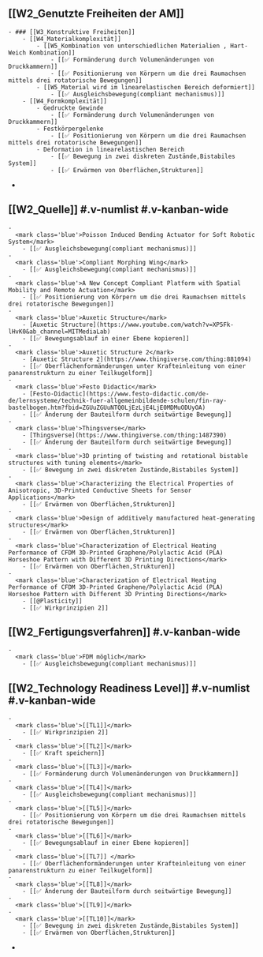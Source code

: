 ## [[W2_Genutzte Freiheiten der AM]]
	- ### [[W3_Konstruktive Freiheiten]]
		- [[W4_Materialkomplexität]]
			- [[W5_Kombination von unterschiedlichen Materialien , Hart-Weich Kombination]]
				- [[✅ Formänderung durch Volumenänderungen von Druckkammern]]
				- [[✅ Positionierung von Körpern um die drei Raumachsen mittels drei rotatorische Bewegungen]]
			- [[W5_Material wird im linearelastischen Bereich deformiert]]
				- [[✅ Ausgleichsbewegung(compliant mechanismus)]]
		- [[W4_Formkomplexität]]
			- Gedruckte Gewinde
				- [[✅ Formänderung durch Volumenänderungen von Druckkammern]]
			- Festkörpergelenke
				- [[✅ Positionierung von Körpern um die drei Raumachsen mittels drei rotatorische Bewegungen]]
			- Deformation in linearelastischen Bereich
				- [[✅ Bewegung in zwei diskreten Zustände,Bistabiles System]]
				- [[✅ Erwärmen von Oberflächen,Strukturen]]
-
## [[W2_Quelle]] #.v-numlist #.v-kanban-wide
	-
	  <mark class='blue'>Poisson Induced Bending Actuator for Soft Robotic System</mark>
		- [[✅ Ausgleichsbewegung(compliant mechanismus)]]
	-
	  <mark class='blue'>Compliant Morphing Wing</mark>
		- [[✅ Ausgleichsbewegung(compliant mechanismus)]]
	-
	  <mark class='blue'>A New Concept Compliant Platform with Spatial Mobility and Remote Actuation</mark>
		- [[✅ Positionierung von Körpern um die drei Raumachsen mittels drei rotatorische Bewegungen]]
	-
	  <mark class='blue'>Auxetic Structure</mark>
		- [Auxetic Structure](https://www.youtube.com/watch?v=XP5Fk-lHvK0&ab_channel=MITMediaLab)
		- [[✅ Bewegungsablauf in einer Ebene kopieren]]
	-
	  <mark class='blue'>Auxetic Structure 2</mark>
		- [Auxetic Structure 2](https://www.thingiverse.com/thing:881094)
		- [[✅ Oberflächenformänderungen unter Krafteinleitung von einer panarenstrukturn zu einer Teilkugelform]]
	-
	  <mark class='blue'>Festo Didactic</mark>
		- [Festo-Didactic](https://www.festo-didactic.com/de-de/lernsysteme/technik-fuer-allgemeinbildende-schulen/fin-ray-bastelbogen.htm?fbid=ZGUuZGUuNTQ0LjEzLjE4LjE0MDMuODUyOA)
		- [[✅ Änderung der Bauteilform durch seitwärtige Bewegung]]
	-
	  <mark class='blue'>Thingsverse</mark>
		- [Thingsverse](https://www.thingiverse.com/thing:1487390)
		- [[✅ Änderung der Bauteilform durch seitwärtige Bewegung]]
	-
	  <mark class='blue'>3D printing of twisting and rotational bistable structures with tuning elements</mark>
		- [[✅ Bewegung in zwei diskreten Zustände,Bistabiles System]]
	-
	  <mark class='blue'>Characterizing the Electrical Properties of Anisotropic, 3D-Printed Conductive Sheets for Sensor Applications</mark>
		- [[✅ Erwärmen von Oberflächen,Strukturen]]
	-
	  <mark class='blue'>Design of additively manufactured heat-generating structures</mark>
		- [[✅ Erwärmen von Oberflächen,Strukturen]]
	-
	  <mark class='blue'>Characterization of Electrical Heating Performance of CFDM 3D-Printed Graphene/Polylactic Acid (PLA) Horseshoe Pattern with Different 3D Printing Directions</mark>
		- [[✅ Erwärmen von Oberflächen,Strukturen]]
	-
	  <mark class='blue'>Characterization of Electrical Heating Performance of CFDM 3D-Printed Graphene/Polylactic Acid (PLA) Horseshoe Pattern with Different 3D Printing Directions</mark>
		- [[@Plasticity]]
		- [[✅ Wirkprinzipien 2]]
## [[W2_Fertigungsverfahren]] #.v-kanban-wide
	-
	  <mark class='blue'>FDM möglich</mark>
		- [[✅ Ausgleichsbewegung(compliant mechanismus)]]
## [[W2_Technology Readiness Level]] #.v-numlist #.v-kanban-wide
	-
	  <mark class='blue'>[[TL1]]</mark>
		- [[✅ Wirkprinzipien 2]]
	-
	  <mark class='blue'>[[TL2]]</mark>
		- [[✅ Kraft speichern]]
	-
	  <mark class='blue'>[[TL3]]</mark>
		- [[✅ Formänderung durch Volumenänderungen von Druckkammern]]
	-
	  <mark class='blue'>[[TL4]]</mark>
		- [[✅ Ausgleichsbewegung(compliant mechanismus)]]
	-
	  <mark class='blue'>[[TL5]]</mark>
		- [[✅ Positionierung von Körpern um die drei Raumachsen mittels drei rotatorische Bewegungen]]
	-
	  <mark class='blue'>[[TL6]]</mark>
		- [[✅ Bewegungsablauf in einer Ebene kopieren]]
	-
	  <mark class='blue'>[[TL7]] </mark>
		- [[✅ Oberflächenformänderungen unter Krafteinleitung von einer panarenstrukturn zu einer Teilkugelform]]
	-
	  <mark class='blue'>[[TL8]]</mark>
		- [[✅ Änderung der Bauteilform durch seitwärtige Bewegung]]
	-
	  <mark class='blue'>[[TL9]]</mark>
	-
	  <mark class='blue'>[[TL10]]</mark>
		- [[✅ Bewegung in zwei diskreten Zustände,Bistabiles System]]
		- [[✅ Erwärmen von Oberflächen,Strukturen]]
-